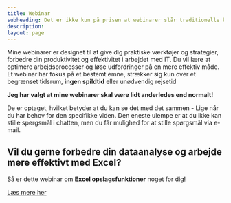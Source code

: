 ```yaml
---
title: Webinar
subheading: Det er ikke kun på prisen at webinarer slår traditionelle kurser
description:
layout: page
---
```


Mine webinarer er designet til at give dig praktiske værktøjer og strategier, forbedre din produktivitet og effektivitet i arbejdet med IT. Du vil lære at optimere arbejdsprocesser og løse udfordringer på en mere effektiv måde. Et webinar har fokus på et bestemt emne, strækker sig kun over et begrænset tidsrum, **ingen spildtid** eller unødvendig rejsetid

**Jeg har valgt at mine webinarer skal være lidt anderledes end normalt!**

De er optaget, hvilket betyder at du kan se det med det sammen - Lige når du har behov for den specifikke viden. Den eneste ulempe er at du ikke kan stille spørgsmål i chatten, men du får mulighed for at stille spørgsmål via e-mail.

## Vil du gerne forbedre din dataanalyse og arbejde mere effektivt med Excel?

Så er dette webinar om **Excel opslagsfunktioner** noget for dig!

[Læs mere her](excel-opslagsfunktioner.md)